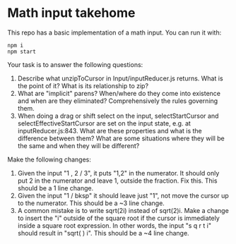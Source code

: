 # Math input takehome

This repo has a basic implementation of a math input. You can run it with:
```
npm i
npm start
```

Your task is to answer the following questions:

1. Describe what unzipToCursor in Input/inputReducer.js returns. What is the point of it? What is its relationship to zip?
2. What are "implicit" parens? When/where do they come into existence and when are they eliminated? Comprehensively the rules governing them.
3. When doing a drag or shift select on the input, selectStartCursor and selectEffectiveStartCursor are set on the input state, e.g. at inputReducer.js:843. What are these properties and what is the difference between them? What are some situations where they will be the same and when they will be different?

Make the following changes:

1. Given the input "1 , 2 / 3", it puts "1,2" in the numerator. It should only put 2 in the numerator and leave 1, outside the fraction. Fix this. This should be a 1 line change.
2. Given the input "1 / bksp" it should leave just "1", not move the cursor up to the numerator. This should be a ~3 line change.
3. A common mistake is to write sqrt(2i) instead of sqrt(2)i. Make a change to insert the "i" outside of the square root if the cursor is immediately inside a square root expression. In other words, the input "s q r t i" should result in "sqrt( ) i". This should be a ~4 line change.
